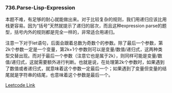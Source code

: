 ### 736.Parse-Lisp-Expression

本题不难，有足够的耐心就能做出来。对于比较复杂的规则，我们用递归应该比用栈更容易。因为“括号”天然就提示了递归的层次，而且这种expression parse的题型，括号内外的规则都是完全一样的，非常适合用递归。

注意一下对于let语句，后面会跟着总数为奇数个的参数。除了最后一个参数，第2k个参数一定是一个变量，第2k+1个参数则可以是变量/数值/递归式，这两种类型交替出现。而对于最后一个参数（注意它也是属于2k），则同样可能是变量/数值/递归式，这就需要额外进行判断。也就是说，在处理第2k个参数时，如果遇到了数值或者递归式，就意味着这个参数一定最后一个；如果遇到了变量但变量的结尾就是字符串的结尾，也意味着这个参数是最后一个。


[Leetcode Link](https://leetcode.com/problems/parse-lisp-expression)